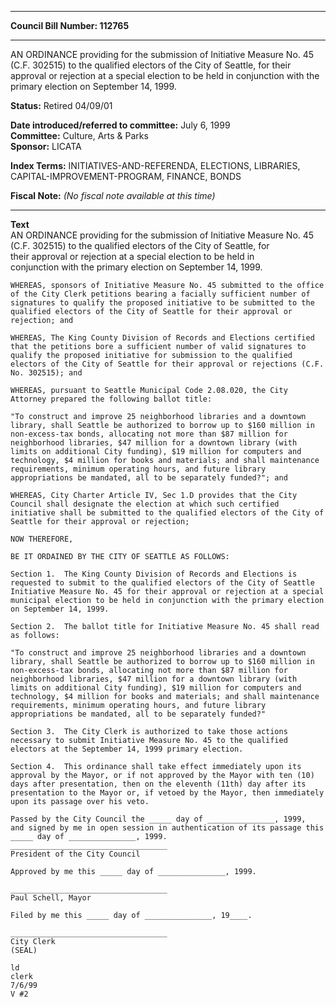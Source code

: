 * * * * *  
  
**Council Bill Number: [](#h0)[](#h2)112765**  
  
* * * * *  
  
AN ORDINANCE providing for the submission of Initiative Measure No. 45 (C.F. 302515) to the qualified electors of the City of Seattle, for their approval or rejection at a special election to be held in conjunction with the primary election on September 14, 1999.  
  
**Status:** Retired 04/09/01   
  
**Date introduced/referred to committee:** July 6, 1999   
**Committee:** Culture, Arts & Parks   
**Sponsor:** LICATA   
  
**Index Terms:** INITIATIVES-AND-REFERENDA, ELECTIONS, LIBRARIES, CAPITAL-IMPROVEMENT-PROGRAM, FINANCE, BONDS  
  
**Fiscal Note:** *(No fiscal note available at this time)*  
  
* * * * *  
  
**Text**  
    AN ORDINANCE providing for the submission of Initiative Measure No. 45  
    (C.F. 302515) to the qualified electors of the City of Seattle, for  
    their approval or rejection at a special election to be held in  
    conjunction with the primary election on September 14, 1999.  
  
    WHEREAS, sponsors of Initiative Measure No. 45 submitted to the office  
    of the City Clerk petitions bearing a facially sufficient number of  
    signatures to qualify the proposed initiative to be submitted to the  
    qualified electors of the City of Seattle for their approval or  
    rejection; and  
  
    WHEREAS, The King County Division of Records and Elections certified  
    that the petitions bore a sufficient number of valid signatures to  
    qualify the proposed initiative for submission to the qualified  
    electors of the City of Seattle for their approval or rejections (C.F.  
    No. 302515); and  
  
    WHEREAS, pursuant to Seattle Municipal Code 2.08.020, the City  
    Attorney prepared the following ballot title:  
  
    "To construct and improve 25 neighborhood libraries and a downtown  
    library, shall Seattle be authorized to borrow up to $160 million in  
    non-excess-tax bonds, allocating not more than $87 million for  
    neighborhood libraries, $47 million for a downtown library (with  
    limits on additional City funding), $19 million for computers and  
    technology, $4 million for books and materials; and shall maintenance  
    requirements, minimum operating hours, and future library  
    appropriations be mandated, all to be separately funded?"; and  
  
    WHEREAS, City Charter Article IV, Sec 1.D provides that the City  
    Council shall designate the election at which such certified  
    initiative shall be submitted to the qualified electors of the City of  
    Seattle for their approval or rejection;  
  
    NOW THEREFORE,  
  
    BE IT ORDAINED BY THE CITY OF SEATTLE AS FOLLOWS:  
  
    Section 1.  The King County Division of Records and Elections is  
    requested to submit to the qualified electors of the City of Seattle  
    Initiative Measure No. 45 for their approval or rejection at a special  
    municipal election to be held in conjunction with the primary election  
    on September 14, 1999.  
  
    Section 2.  The ballot title for Initiative Measure No. 45 shall read  
    as follows:  
  
    "To construct and improve 25 neighborhood libraries and a downtown  
    library, shall Seattle be authorized to borrow up to $160 million in  
    non-excess-tax bonds, allocating not more than $87 million for  
    neighborhood libraries, $47 million for a downtown library (with  
    limits on additional City funding), $19 million for computers and  
    technology, $4 million for books and materials; and shall maintenance  
    requirements, minimum operating hours, and future library  
    appropriations be mandated, all to be separately funded?"  
  
    Section 3.  The City Clerk is authorized to take those actions  
    necessary to submit Initiative Measure No. 45 to the qualified  
    electors at the September 14, 1999 primary election.  
  
    Section 4.  This ordinance shall take effect immediately upon its  
    approval by the Mayor, or if not approved by the Mayor with ten (10)  
    days after presentation, then on the eleventh (11th) day after its  
    presentation to the Mayor or, if vetoed by the Mayor, then immediately  
    upon its passage over his veto.  
  
    Passed by the City Council the _____ day of _______________, 1999,  
    and signed by me in open session in authentication of its passage this  
    _____ day of _______________, 1999.  
    ___________________________________  
    President of the City Council  
  
    Approved by me this _____ day of _______________, 1999.  
  
    ___________________________________  
    Paul Schell, Mayor  
  
    Filed by me this _____ day of _______________, 19____.  
  
    ___________________________________  
    City Clerk  
    (SEAL)  
  
    ld  
    clerk  
    7/6/99  
    V #2  
